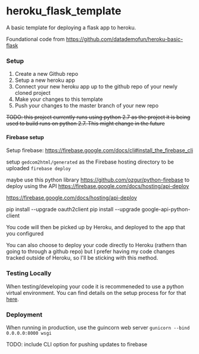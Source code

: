 # heroku_flask_template

A basic template for deploying a flask app to heroku.

Foundational code from https://github.com/datademofun/heroku-basic-flask

### Setup

1. Create a new Github repo
2. Setup a new heroku app
3. Connect your new heroku app up to the github repo of your newly cloned project
4. Make your changes to this template
5. Push your changes to the master branch of your new repo

~~TODO: this project currently runs using python 2.7 as the project it is being used to build runs on python 2.7. This might change in the future~~

#### Firebase setup
Setup firebase: https://firebase.google.com/docs/cli#install_the_firebase_cli

setup `gedcom2html/generated` as the Firebase hosting directory to be uploaded
`firebase deploy`

maybe use this python library https://github.com/ozgur/python-firebase to deploy using the API https://firebase.google.com/docs/hosting/api-deploy

https://firebase.google.com/docs/hosting/api-deploy

pip install --upgrade oauth2client
pip install --upgrade google-api-python-client





You code will then be picked up by Heroku, and deployed to the app that you configured

You can also choose to deploy your code directly to Heroku (rathern than going to through a github repo) but I prefer having my code changes tracked outside of Heroku, so I'll be sticking with this method.

### Testing Locally

When testing/developing your code it is recommeneded to use a python virtual environment. You can find details on the setup process for for that [here](https://github.com/HaywardPeirce/WoL_server#setup). 

### Deployment

When running in production, use the guincorn web server `gunicorn --bind 0.0.0.0:8000 wsgi` 

TODO: include CLI option for pushing updates to firebase
